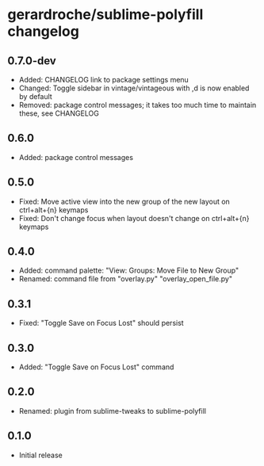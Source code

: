 # gerardroche/sublime-polyfill changelog

## 0.7.0-dev

* Added: CHANGELOG link to package settings menu
* Changed: Toggle sidebar in vintage/vintageous with ,d is now enabled by default
* Removed: package control messages; it takes too much time to maintain these, see CHANGELOG

## 0.6.0

* Added: package control messages

## 0.5.0

* Fixed: Move active view into the new group of the new layout on ctrl+alt+{n} keymaps
* Fixed: Don't change focus when layout doesn't change on ctrl+alt+{n} keymaps

## 0.4.0

* Added: command palette: "View: Groups: Move File to New Group"
* Renamed: command file from "overlay.py" "overlay_open_file.py"

## 0.3.1

* Fixed: "Toggle Save on Focus Lost" should persist

## 0.3.0

* Added: "Toggle Save on Focus Lost" command

## 0.2.0

* Renamed: plugin from sublime-tweaks to sublime-polyfill

## 0.1.0

* Initial release

